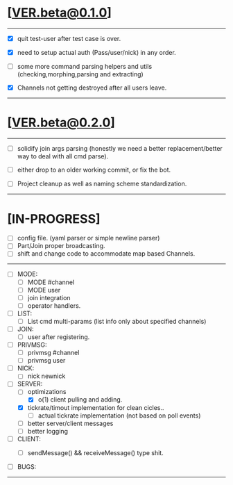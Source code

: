 

# [VER.beta@0.1.0]

---

- [X] quit test-user after test case is over.
- [X] need to setup actual auth (Pass/user/nick) in any order.
- [ ] some more command parsing helpers and utils (checking,morphing,parsing and extracting)
- [X] Channels not getting destroyed after all users leave.


---

# [VER.beta@0.2.0]

---

- [ ] solidify join args parsing (honestly we need a better replacement/better way to deal with all cmd parse).
- [ ] either drop to an older working commit, or fix the bot.
- [ ] Project cleanup as well as naming scheme standardization.


---

# [IN-PROGRESS]

- [ ] config file. (yaml parser or simple newline parser)
- [ ] Part/Join proper broadcasting.
- [ ] shift and change code to accommodate map based Channels.

---
- [ ] MODE:
    - [ ] MODE #channel 
    - [ ] MODE user
    - [ ] join integration
    - [ ] operator handlers.

- [ ] LIST:
    - [ ] List cmd multi-params (list info only about specified channels)

- [ ] JOIN:
    - [ ] user after registering.

- [ ] PRIVMSG:
    - [ ] privmsg #channel
    - [ ] privmsg user

- [ ] NICK:
    - [ ] nick newnick
    
- [ ] SERVER:
    - [ ] optimizations 
        - [X] o(1) client pulling and adding. 
    - [X] tickrate/timout implementation for clean cicles..
        - [ ] actual tickrate implementation (not based on poll events)
    - [ ] better server/client messages
    - [ ] better logging

- [ ] CLIENT:
    - [ ] sendMessage() && receiveMessage() type shit.


- [ ] BUGS:
---
